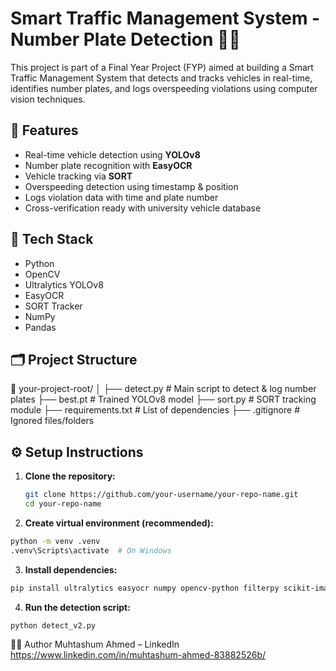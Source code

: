 # Smart Traffic Management System - Number Plate Detection 🚗📸

This project is part of a Final Year Project (FYP) aimed at building a Smart Traffic Management System that detects and tracks vehicles in real-time, identifies number plates, and logs overspeeding violations using computer vision techniques.

## 🚀 Features

- Real-time vehicle detection using **YOLOv8**
- Number plate recognition with **EasyOCR**
- Vehicle tracking via **SORT**
- Overspeeding detection using timestamp & position
- Logs violation data with time and plate number
- Cross-verification ready with university vehicle database

## 🧠 Tech Stack

- Python
- OpenCV
- Ultralytics YOLOv8
- EasyOCR
- SORT Tracker
- NumPy
- Pandas

## 🗂️ Project Structure

📁 your-project-root/
│
├── detect.py # Main script to detect & log number plates
├── best.pt # Trained YOLOv8 model
├── sort.py # SORT tracking module
├── requirements.txt # List of dependencies
├── .gitignore # Ignored files/folders


## ⚙️ Setup Instructions

1. **Clone the repository:**
   ```bash
   git clone https://github.com/your-username/your-repo-name.git
   cd your-repo-name

2. **Create virtual environment (recommended):**
  ```bash
  python -m venv .venv
  .venv\Scripts\activate  # On Windows
```


3. **Install dependencies:**
  ```bash
  pip install ultralytics easyocr numpy opencv-python filterpy scikit-image matplotlib scipy


```
4. **Run the detection script:**
  ```bash
  python detect_v2.py

```
👨‍💻 Author
Muhtashum Ahmed – LinkedIn https://www.linkedin.com/in/muhtashum-ahmed-83882526b/
